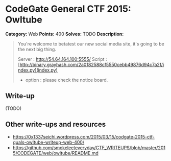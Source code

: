 # CodeGate General CTF 2015: Owltube

**Category:** Web
**Points:** 400
**Solves:** TODO
**Description:** 

> You're welcome to betatest our new social media site, it's going to be the next big thing.
> 
> Server : http://54.64.164.100:5555/
> Script : [http://binary.grayhash.com/2a0182588cf5550cebb49876d94c7a2f/index.py](index.py)
> 
> - option : please check the notice board.

## Write-up

(TODO)

## Other write-ups and resources

* <https://0x1337seichi.wordpress.com/2015/03/15/codgate-2015-ctf-quals-owltube-writeup-web-400/>
* <https://github.com/smokeleeteveryday/CTF_WRITEUPS/blob/master/2015/CODEGATE/web/owltube/README.md>

